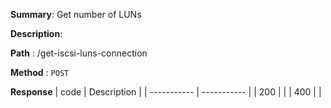 **Summary**: Get number of LUNs

**Description**:

**Path** : /get-iscsi-luns-connection

**Method** : `POST`

**Response**
| code      | Description |
| ----------- | ----------- |
|  200   |       |
|  400   |       |

